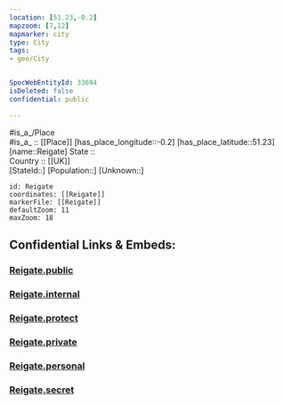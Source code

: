 ```yaml
---
location: [51.23,-0.2] 
mapzoom: [7,12] 
mapmarker: city 
type: City
tags:
- geo/City


SpocWebEntityId: 33694
isDeleted: false
confidential: public

---
```

#is_a_/Place  
#is_a_ :: [[Place]] 
[has_place_longitude::-0.2] 
[has_place_latitude::51.23] 
[name::Reigate] 
State ::  
Country :: [[UK]]  
[StateId::] 
[Population::] 
[Unknown::] 


```leaflet
id: Reigate
coordinates: [[Reigate]] 
markerFile: [[Reigate]] 
defaultZoom: 11 
maxZoom: 18
```


## Confidential Links & Embeds: 

### [Reigate.public](/_public/\Earth\Continent\Europe\Europe~North\UK\England\Regions~England\South_East_England\Surrey,County\cities~Surrey\ReigateandBanstead\cities~ReigateandBansteadReigate.public.md) 

### [Reigate.internal](/_internal/\Earth\Continent\Europe\Europe~North\UK\England\Regions~England\South_East_England\Surrey,County\cities~Surrey\ReigateandBanstead\cities~ReigateandBansteadReigate.internal.md) 

### [Reigate.protect](/_protect/\Earth\Continent\Europe\Europe~North\UK\England\Regions~England\South_East_England\Surrey,County\cities~Surrey\ReigateandBanstead\cities~ReigateandBansteadReigate.protect.md) 

### [Reigate.private](/_private/\Earth\Continent\Europe\Europe~North\UK\England\Regions~England\South_East_England\Surrey,County\cities~Surrey\ReigateandBanstead\cities~ReigateandBansteadReigate.private.md) 

### [Reigate.personal](/_personal/\Earth\Continent\Europe\Europe~North\UK\England\Regions~England\South_East_England\Surrey,County\cities~Surrey\ReigateandBanstead\cities~ReigateandBansteadReigate.personal.md) 

### [Reigate.secret](/_secret/\Earth\Continent\Europe\Europe~North\UK\England\Regions~England\South_East_England\Surrey,County\cities~Surrey\ReigateandBanstead\cities~ReigateandBansteadReigate.secret.md)

